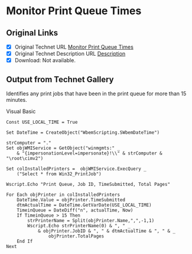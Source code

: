 # Monitor Print Queue Times

## Original Links

- [x] Original Technet URL [Monitor Print Queue Times](https://gallery.technet.microsoft.com/894985f6-a31f-48e2-968c-2344f5a61828)
- [x] Original Technet Description URL [Description](https://gallery.technet.microsoft.com/894985f6-a31f-48e2-968c-2344f5a61828/description)
- [x] Download: Not available.

## Output from Technet Gallery

Identifies any print jobs that have been in the print queue for more than 15 minutes.

Visual Basic

```
Const USE_LOCAL_TIME = True

Set DateTime = CreateObject("WbemScripting.SWbemDateTime")

strComputer = "."
Set objWMIService = GetObject("winmgmts:" _
    & "{impersonationLevel=impersonate}!\\" & strComputer & "\root\cimv2")

Set colInstalledPrinters =  objWMIService.ExecQuery _
    ("Select * from Win32_PrintJob")

Wscript.Echo "Print Queue, Job ID, TimeSubmitted, Total Pages"

For Each objPrinter in colInstalledPrinters
    DateTime.Value = objPrinter.TimeSubmitted
    dtmActualTime = DateTime.GetVarDate(USE_LOCAL_TIME)
    TimeinQueue = DateDiff("n", actualTime, Now)
    If TimeinQueue > 15 Then
        strPrinterName = Split(objPrinter.Name,",",-1,1)
        Wscript.Echo strPrinterName(0) & ", " _
            & objPrinter.JobID & ", " & dtmActualTime & ", " & _
                objPrinter.TotalPages
    End If
Next
```

